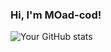 ### Hi, I'm MOad-cod!
![Your GitHub stats](https://github-readme-stats.vercel.app/api?username=yourusername&show_icons=true&theme=radical)
